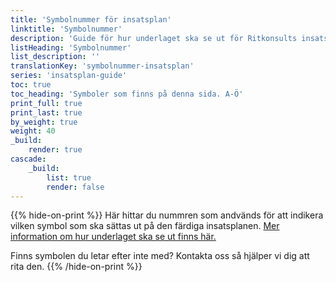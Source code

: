 ```yaml
---
title: 'Symbolnummer för insatsplan'
linktitle: 'Symbolnummer'
description: 'Guide för hur underlaget ska se ut för Ritkonsults insatsplan'
listHeading: 'Symbolnummer'
list_description: ''
translationKey: 'symbolnummer-insatsplan'
series: 'insatsplan-guide'
toc: true
toc_heading: 'Symboler som finns på denna sida. A-Ö'
print_full: true
print_last: true
by_weight: true
weight: 40
_build:
    render: true
cascade:
    _build:
        list: true
        render: false
---
```

{{% hide-on-print %}}
Här hittar du nummren som andvänds för att indikera vilken symbol som ska sättas ut på den färdiga insatsplanen. [Mer information om hur underlaget ska se ut finns här.](/guider/insatsplan)

Finns symbolen du letar efter inte med? Kontakta oss så hjälper vi dig att rita den.
{{% /hide-on-print %}}
